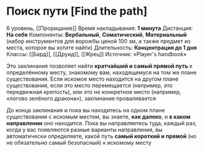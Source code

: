 # Поиск пути [Find the path]
6 уровень, [[Прорицание]]
Время накладывания: **1 минута**
Дистанция: **На себя**
Компоненты: **Вербальный**, **Соматический**, **Материальный** (набор инструментов для ворожбы ценой 100 зм, а также предмет из места, которое вы хотите найти)
Длительность: **Концентрация до 1 дня**
Классы: [[Бард]], [[Друид]], [[Жрец]]
Источник: «Player's handbook»

Это заклинание позволяет найти **кратчайший и самый прямой путь** к определённому месту, знакомому вам, находящемуся на том же плане существования. Если искомое место находится на другом плане существования, если это место перемещается (например, это передвижная крепость), или это не конкретное место (например, «логово зелёного дракона»), заклинание проваливается

До конца заклинания и пока вы находитесь на одном плане существования с искомым местом, вы знаете, **как далеко**, и **в каком направлении** оно находится. Пока вы направляетесь туда, каждый раз, когда у вас появляются разные варианты направления, вы автоматически определяете, какой путь **самый короткий и прямой** (но не обязательно самый безопасный) к искомому месту